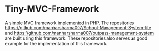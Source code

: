 # Tiny-MVC-Framework
A simple MVC framework implemented in PHP. The repositories https://github.com/manharsharma007/School-Management-System-lite and https://github.com/manharsharma007/outpass-management-system are built using this framework. These repositories also serves as good example for the implementation of this framework.
